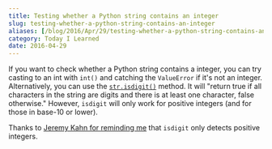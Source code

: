```yaml
---
title: Testing whether a Python string contains an integer
slug: testing-whether-a-python-string-contains-an-integer
aliases: [/blog/2016/Apr/29/testing-whether-a-python-string-contains-an-integer/]
category: Today I Learned
date: 2016-04-29
---
```


If you want to check whether a Python string contains a integer, you can try casting to an int with `int()` and catching the `ValueError` if it's not an integer. Alternatively, you can use the [`str.isdigit()`](https://docs.python.org/2/library/stdtypes.html#str.isdigit) method. It will "return true if all characters in the string are digits and there is at least one character, false otherwise." However, `isdigit` will only work for positive integers (and for those in base-10 or lower).


Thanks to [Jeremy Kahn for reminding me](https://twitter.com/trochee/status/726162607460114433) that `isdigit` only detects positive integers.

